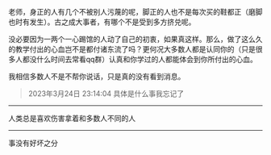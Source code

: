 老师，身正的人有几个不被别人污蔑的呢，脚正的人也不是每次买的鞋都正（磨脚也时有发生）。古之成大事者，有哪个不是受到多方挤兑呢。

没必要因为一两个一心踢馆的人动了自己的初衷，如果真这样。那么，做了这么久的教学付出的心血岂不是都付诸东流了吗？更何况大多数人都是认同你的（只是很多人都没什么时间去常看qq群）认真和你学过的人都能体会到你所付出的心血。

我相信多数人不是不帮你说话，只是真的没有看到消息。

> 2023年3月24日 23:14:04 具体是什么事我忘记了

___
人类总是喜欢伤害拿着和多数人不同的人
___
事没有好坏之分
